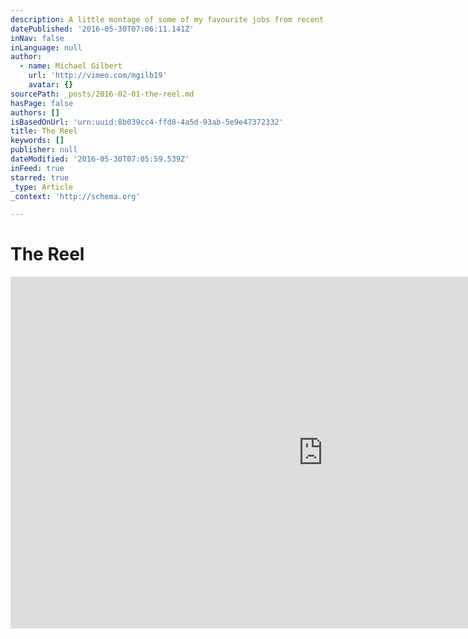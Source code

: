 ```yaml
---
description: A little montage of some of my favourite jobs from recent past.
datePublished: '2016-05-30T07:06:11.141Z'
inNav: false
inLanguage: null
author:
  - name: Michael Gilbert
    url: 'http://vimeo.com/mgilb19'
    avatar: {}
sourcePath: _posts/2016-02-01-the-reel.md
hasPage: false
authors: []
isBasedOnUrl: 'urn:uuid:8b039cc4-ffd8-4a5d-93ab-5e9e47372332'
title: The Reel
keywords: []
publisher: null
dateModified: '2016-05-30T07:05:59.539Z'
inFeed: true
starred: true
_type: Article
_context: 'http://schema.org'

---
```

# **The Reel**

<iframe src="https://cdn.embedly.com/widgets/media.html?src=https%3A%2F%2Fplayer.vimeo.com%2Fvideo%2F124382426&amp;url=https%3A%2F%2Fvimeo.com%2F124382426&amp;image=http%3A%2F%2Fi.vimeocdn.com%2Fvideo%2F522091141_1280.jpg&amp;key=b7d04c9b404c499eba89ee7072e1c4f7&amp;type=text%2Fhtml&amp;schema=vimeo" width="1000" height="563" scrolling="no" frameborder="0" allowfullscreen="allowfullscreen" style=""></iframe>